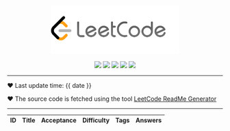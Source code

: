 <p align="center">
	<img width="300" src="https://raw.githubusercontent.com/KivenCkl/LeetCode_Helper/master/imgs/leetcode-logo.png">
</p>

<p align="center"> 
	<img src="https://img.shields.io/badge/User-{{ username }}-purple.svg?" />
	<img src="https://img.shields.io/badge/Solved-{{ cur_solved }}/{{ all_solved }}-blue.svg?" />
	<img src="https://img.shields.io/badge/Easy-{{ cur_easy }}/{{ all_easy }}-yellow.svg?" />
	<img src="https://img.shields.io/badge/Medium-{{ cur_medium }}/{{ all_medium }}-green.svg?" />
	<img src="https://img.shields.io/badge/Hard-{{ cur_hard }}/{{ all_hard }}-red.svg?" />
</p> 

<hr/>

:heart: Last update time: {{ date }}

:heart: The source code is fetched using the tool [LeetCode ReadMe Generator](https://github.com/m21248074/LeetCode_Readme_Generator)

<hr/>

| ID | Title | Acceptance | Difficulty | Tags | Answers |
|:--:|:------|:----------:|:----------:|:----:|:-------:|